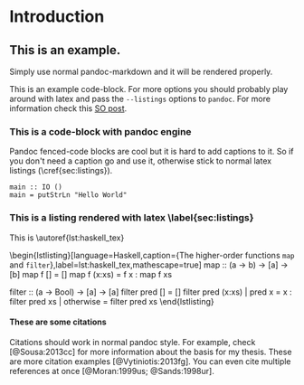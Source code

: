 # Introduction

## This is an example.


Simply use normal pandoc-markdown and it will be rendered properly.

This is an example code-block. For more options you should probably play around
with latex and pass the `--listings` options to `pandoc`.
For more information check this [SO post](http://tex.stackexchange.com/questions/179926/pandoc-markdown-to-pdf-without-cutting-off-code-block-lines-that-are-too-long).

### This is a code-block with pandoc engine

Pandoc fenced-code blocks are cool but it is hard to add captions to it.
So if you don't need a caption go and use it, otherwise stick to normal latex
listings (\cref{sec:listings}).

```{.haskell}
main :: IO ()
main = putStrLn "Hello World"
```

### This is a listing rendered with latex \label{sec:listings}

This is \autoref{lst:haskell_tex}

\begin{lstlisting}[language=Haskell,caption={The higher-order functions `map` and `filter`},label=lst:haskell_tex,mathescape=true]
map :: (a -> b) -> [a] -> [b]
map f []           = []
map f (x:xs)       = f x : map f xs

filter :: (a -> Bool) -> [a] -> [a]
filter pred []     = []
filter pred (x:xs)
  | pred x         = x : filter pred xs
  | otherwise      = filter pred xs
\end{lstlisting}

#### These are some citations
Citations should work in normal pandoc style. For example, check [@Sousa:2013cc]
for more information about the basis for my thesis.
These are more citation examples [@Vytiniotis:2013fg]. You can even cite multiple
references at once [@Moran:1999us; @Sands:1998ur].
